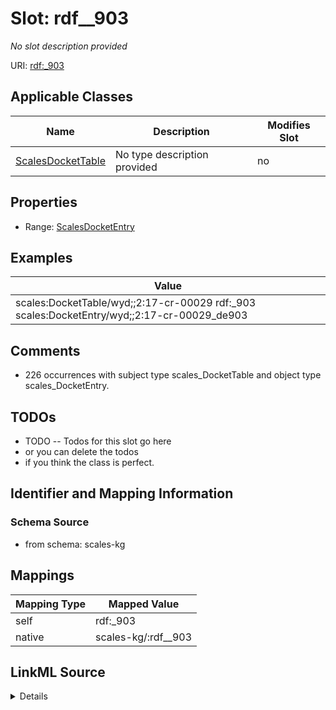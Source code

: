 

# Slot: rdf__903


_No slot description provided_





URI: [rdf:_903](http://www.w3.org/1999/02/22-rdf-syntax-ns#_903)



<!-- no inheritance hierarchy -->





## Applicable Classes

| Name | Description | Modifies Slot |
| --- | --- | --- |
| [ScalesDocketTable](../classes/ScalesDocketTable.md) | No type description provided |  no  |







## Properties

* Range: [ScalesDocketEntry](../classes/ScalesDocketEntry.md)






## Examples

| Value |
| --- |
| scales:DocketTable/wyd;;2:17-cr-00029 rdf:_903 scales:DocketEntry/wyd;;2:17-cr-00029_de903 |

## Comments

* 226 occurrences with subject type scales_DocketTable and object type scales_DocketEntry.

## TODOs

* TODO -- Todos for this slot go here
* or you can delete the todos
* if you think the class is perfect.

## Identifier and Mapping Information







### Schema Source


* from schema: scales-kg




## Mappings

| Mapping Type | Mapped Value |
| ---  | ---  |
| self | rdf:_903 |
| native | scales-kg/:rdf__903 |




## LinkML Source

<details>
```yaml
name: rdf__903
description: No slot description provided
todos:
- TODO -- Todos for this slot go here
- or you can delete the todos
- if you think the class is perfect.
comments:
- 226 occurrences with subject type scales_DocketTable and object type scales_DocketEntry.
examples:
- value: scales:DocketTable/wyd;;2:17-cr-00029 rdf:_903 scales:DocketEntry/wyd;;2:17-cr-00029_de903
from_schema: scales-kg
rank: 1000
slot_uri: rdf:_903
alias: rdf__903
domain_of:
- scales_DocketTable
range: scales_DocketEntry

```
</details>